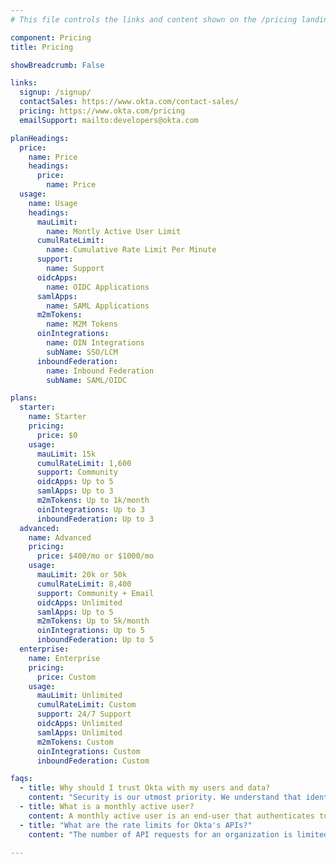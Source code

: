 ```yaml
---
# This file controls the links and content shown on the /pricing landing page.

component: Pricing
title: Pricing

showBreadcrumb: False

links:
  signup: /signup/
  contactSales: https://www.okta.com/contact-sales/
  pricing: https://www.okta.com/pricing
  emailSupport: mailto:developers@okta.com

planHeadings:
  price:
    name: Price
    headings:
      price:
        name: Price
  usage:
    name: Usage
    headings:
      mauLimit:
        name: Montly Active User Limit
      cumulRateLimit:
        name: Cumulative Rate Limit Per Minute
      support:
        name: Support
      oidcApps:
        name: OIDC Applications
      samlApps:
        name: SAML Applications
      m2mTokens:
        name: M2M Tokens
      oinIntegrations:
        name: OIN Integrations
        subName: SSO/LCM
      inboundFederation:
        name: Inbound Federation
        subName: SAML/OIDC

plans:
  starter:
    name: Starter
    pricing:
      price: $0
    usage:
      mauLimit: 15k
      cumulRateLimit: 1,600
      support: Community
      oidcApps: Up to 5
      samlApps: Up to 3
      m2mTokens: Up to 1k/month
      oinIntegrations: Up to 3
      inboundFederation: Up to 3
  advanced:
    name: Advanced
    pricing:
      price: $400/mo or $1000/mo
    usage:
      mauLimit: 20k or 50k
      cumulRateLimit: 8,400
      support: Community + Email
      oidcApps: Unlimited
      samlApps: Up to 5
      m2mTokens: Up to 5k/month
      oinIntegrations: Up to 5
      inboundFederation: Up to 5
  enterprise:
    name: Enterprise
    pricing:
      price: Custom
    usage:
      mauLimit: Unlimited
      cumulRateLimit: Custom
      support: 24/7 Support
      oidcApps: Unlimited
      samlApps: Unlimited
      m2mTokens: Custom
      oinIntegrations: Custom
      inboundFederation: Custom

faqs:
  - title: Why should I trust Okta with my users and data?
    content: "Security is our utmost priority. We understand that identity is mission critical. Thousands of our customers depend on Okta to manage and protect access to applications and data. That trust requires our service to be highly available and secure. You can read more about what Okta does to meet your application's security and availability requirements here: <strong><a href='https://www.okta.com/security/'>https://www.okta.com/security/</a></strong>"
  - title: What is a monthly active user?
    content: A monthly active user is an end-user that authenticates to an application in a given month. A user that authenticates multiple times to one or more applications within a given month is counted once.
  - title: "What are the rate limits for Okta's APIs?"
    content: "The number of API requests for an organization is limited for all APIs in order to protect the service for all users. <a href='/docs/reference/rate-limits/'>Get more details</a>."

---
```


